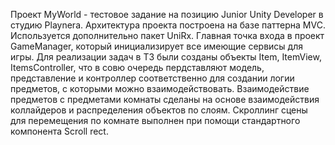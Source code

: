 Проект MyWorld - тестовое задание на позицию Junior Unity Developer в студию Playnera.
Архитектура проекта построена на базе паттерна MVC. Используется дополнительно пакет UniRx. Главная точка входа в проект GameManager, который инициализирует все имеющие сервисы для игры.
Для реализации задач в ТЗ были созданы объекты Item, ItemView, ItemsController, что в совю очередь пердставляют модель, представление и контроллер соответственно для создании логии предметов, с которыми можно взаимодействовать. Взаимодействие предметов с предметами комнаты сделаны на основе взаимодействия коллайдеров и распределения объектов по слоям. Скроллинг сцены для перемещения по комнате выполнен при помощи стандартного компонента Scroll rect.
